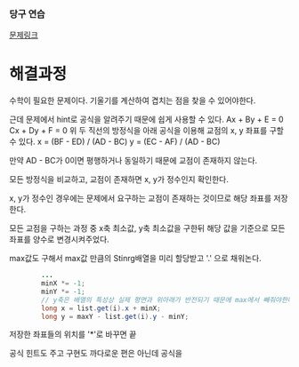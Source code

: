 ### 당구 연습
[문제링크](https://school.programmers.co.kr/learn/courses/30/lessons/87377)


# 해결과정

수학이 필요한 문제이다. 기울기를 계산하여 겹치는 점을 찾을 수 있어야한다.

근데 문제에서 hint로 공식을 알려주기 때문에 쉽게 사용할 수 있다.
Ax + By + E = 0
Cx + Dy + F = 0
위 두 직선의 방정식을 아래 공식을 이용해 교점의 x, y 좌표를 구할 수 있다.
x = (BF - ED) / (AD - BC)
y = (EC - AF) / (AD - BC)

만약 AD - BC가 0이면 평행하거나 동일하기 때문에 교점이 존재하지 않는다.

모든 방정식을 비교하고, 교점이 존재하면 x, y가 정수인지 확인한다.

x, y가 정수인 경우에는 문제에서 요구하는 교점이 존재하는 것이므로 해당 좌표를 저장한다.

모든 교점을 구하는 과정 중 x축 최소값, y축 최소값을 구한뒤 해당 값을 기준으로 모든 좌표를 양수로 변경시켜주었다.

max값도 구해서 max값 만큼의 Stinrg배열을 미리 할당받고 '.' 으로 채워논다.
```java
		...
		minX *= -1;
		minY *= -1;
		// y축은 배열의 특성상 실제 평면과 위아래가 반전되기 때문에 max에서 빼줘야한다. 
		long x = list.get(i).x + minX;
		long y = maxY - list.get(i).y - minY;
```
저장한 좌표들의 위치를 '*'로 바꾸면 끝


공식 힌트도 주고 구현도 까다로운 편은 아닌데 공식을 
